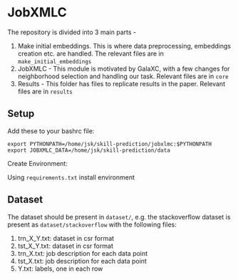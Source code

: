 # JobXMLC

The repository is divided into 3 main parts -
1. Make initial embeddings. This is where data preprocessing, embeddings creation etc. are handled.
The relevant files are in `make_initial_embeddings`
2. JobXMLC - This module is motivated by GalaXC, with a few changes for neighborhood selection and handling our task. Relevant files are in `core`
3. Results - This folder has files to replicate results in the paper. Relevant files are in `results`


## Setup
Add these to your bashrc file:

`export PYTHONPATH=/home/jsk/skill-prediction/jobxlmc:$PYTHONPATH`
`export JOBXMLC_DATA=/home/jsk/skill-prediction/data`

Create Environment:

Using `requirements.txt` install environment

## Dataset
The dataset should be present in `dataset/`, e.g. the stackoverflow dataset is present as `dataset/stackoverflow` with the following files:
1. trn_X_Y.txt: dataset in csr format
2. tst_X_Y.txt: dataset in csr format
3. trn_X.txt: job description for each data point
4. tst_X.txt: job description for each data point
5. Y.txt: labels, one in each row